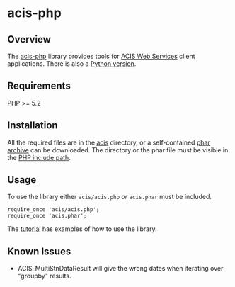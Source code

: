 acis-php
========

Overview
--------
The [acis-php][1] library provides tools for [ACIS Web Services][5] client 
applications. There is also a [Python version][7].

Requirements
------------
PHP >= 5.2


Installation
------------
All the required files are in the [acis][2] directory, or a self-contained
[phar archive][3] can be downloaded. The directory or the phar file must be
visible in the [PHP include path][6].


Usage
-----
To use the library either `acis/acis.php` *or* `acis.phar` must be included.
    
    require_once 'acis/acis.php'; 
    require_once 'acis.phar'; 
    
The [tutorial][4] has examples of how to use the library.
    
    
Known Issues
------------
* ACIS_MultiStnDataResult will give the wrong dates when iterating over "groupby" results.


<!-- REFERENCES -->

[1]: http://github.com/mdklatt/acis-php "acis-php"
[2]: http://github.com/mdklatt/acis-php/tree/master/acis "acis"
[3]: http://github.com/mdklatt/acis-php/downloads "downloads"
[4]: http://github.com/mdklatt/acis-php/blob/master/doc/tutorial.php "tutorial"
[5]: http://data.rcc-acis.org "ACIS WS"
[6]: http://us.php.net/manual/en/ini.core.php#ini.include-path "PHP include"
[7]: http://github.com/mdklatt/acis-python "acis-python"